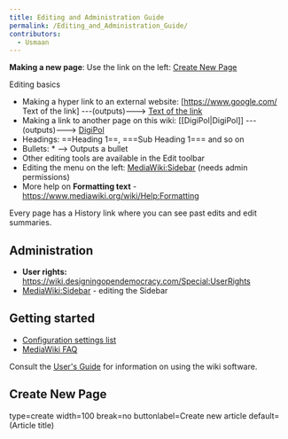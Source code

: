 ```yaml
---
title: Editing and Administration Guide
permalink: /Editing_and_Administration_Guide/
contributors:
  - Usmaan
---
```


**Making a new page**: Use the link on the left: [Create New
Page](https://wiki.designingopendemocracy.com/Designing_Open_Democracy:Create_New_Page)

Editing basics  

- Making a hyper link to an external website: \[https://www.google.com/
  Text of the link\] ---(outputs)---\> [Text of the
  link](https://www.google.com/)
- Making a link to another page on this wiki: \[\[DigiPol\|DigiPol\]\]
  ---(outputs)---\> [DigiPol](DigiPol "wikilink")
- Headings: ==Heading 1==, ===Sub Heading 1=== and so on
- Bullets: \* --\> Outputs a bullet
- Other editing tools are available in the Edit toolbar
- Editing the menu on the left:
  [MediaWiki:Sidebar](MediaWiki:Sidebar "wikilink") (needs admin
  permissions)
- More help on **Formatting text** -
  <https://www.mediawiki.org/wiki/Help:Formatting>

Every page has a History link where you can see past edits and edit
summaries.

## Administration

- **User rights:**
  <https://wiki.designingopendemocracy.com/Special:UserRights>
- [MediaWiki:Sidebar](MediaWiki:Sidebar "wikilink") - editing the
  Sidebar

## Getting started

- [Configuration settings
  list](https://www.mediawiki.org/wiki/Special:MyLanguage/Manual:Configuration_settings)
- [MediaWiki
  FAQ](https://www.mediawiki.org/wiki/Special:MyLanguage/Manual:FAQ)

Consult the [User's
Guide](https://www.mediawiki.org/wiki/Special:MyLanguage/Help:Contents)
for information on using the wiki software.

## Create New Page

<inputbox> type=create width=100 break=no buttonlabel=Create new article
default=(Article title) </inputbox>
